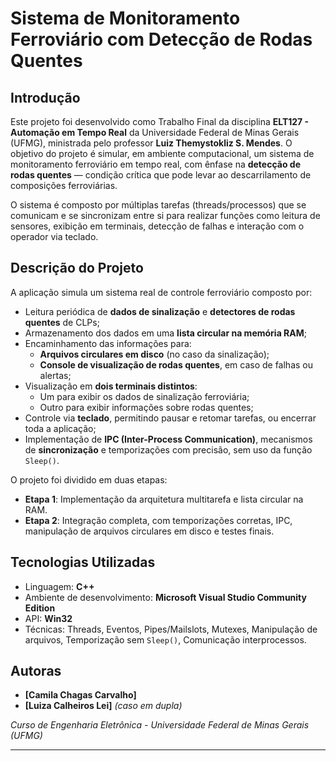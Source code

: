 # Sistema de Monitoramento Ferroviário com Detecção de Rodas Quentes

## Introdução

Este projeto foi desenvolvido como Trabalho Final da disciplina **ELT127 - Automação em Tempo Real** da Universidade Federal de Minas Gerais (UFMG), ministrada pelo professor **Luiz Themystokliz S. Mendes**. O objetivo do projeto é simular, em ambiente computacional, um sistema de monitoramento ferroviário em tempo real, com ênfase na **detecção de rodas quentes** — condição crítica que pode levar ao descarrilamento de composições ferroviárias.

O sistema é composto por múltiplas tarefas (threads/processos) que se comunicam e se sincronizam entre si para realizar funções como leitura de sensores, exibição em terminais, detecção de falhas e interação com o operador via teclado.

## Descrição do Projeto

A aplicação simula um sistema real de controle ferroviário composto por:

- Leitura periódica de **dados de sinalização** e **detectores de rodas quentes** de CLPs;
- Armazenamento dos dados em uma **lista circular na memória RAM**;
- Encaminhamento das informações para:
  - **Arquivos circulares em disco** (no caso da sinalização);
  - **Console de visualização de rodas quentes**, em caso de falhas ou alertas;
- Visualização em **dois terminais distintos**:
  - Um para exibir os dados de sinalização ferroviária;
  - Outro para exibir informações sobre rodas quentes;
- Controle via **teclado**, permitindo pausar e retomar tarefas, ou encerrar toda a aplicação;
- Implementação de **IPC (Inter-Process Communication)**, mecanismos de **sincronização** e temporizações com precisão, sem uso da função `Sleep()`.

O projeto foi dividido em duas etapas:
- **Etapa 1**: Implementação da arquitetura multitarefa e lista circular na RAM.
- **Etapa 2**: Integração completa, com temporizações corretas, IPC, manipulação de arquivos circulares em disco e testes finais.

## Tecnologias Utilizadas

- Linguagem: **C++**
- Ambiente de desenvolvimento: **Microsoft Visual Studio Community Edition**
- API: **Win32**
- Técnicas: Threads, Eventos, Pipes/Mailslots, Mutexes, Manipulação de arquivos, Temporização sem `Sleep()`, Comunicação interprocessos.

## Autoras

- **[Camila Chagas Carvalho]**
- **[Luiza Calheiros Lei]** *(caso em dupla)*

*Curso de Engenharia Eletrônica - Universidade Federal de Minas Gerais (UFMG)*

---

